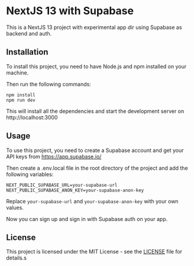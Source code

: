 # NextJS 13 with Supabase

This is a NextJS 13 project with experimental app dir using Supabase as backend and auth.

## Installation

To install this project, you need to have Node.js and npm installed on your machine.

Then run the following commands:

```
npm install
npm run dev
```

This will install all the dependencies and start the development server on http://localhost:3000

## Usage

To use this project, you need to create a Supabase account and get your API keys from https://app.supabase.io/

Then create a .env.local file in the root directory of the project and add the following variables:

```
NEXT_PUBLIC_SUPABASE_URL=your-supabase-url 
NEXT_PUBLIC_SUPABASE_ANON_KEY=your-supabase-anon-key
```
Replace `your-supabase-url` and `your-supabase-anon-key` with your own values.

Now you can sign up and sign in with Supabase auth on your app.

## License

This project is licensed under the MIT License - see the [LICENSE](LICENSE) file for details.s
